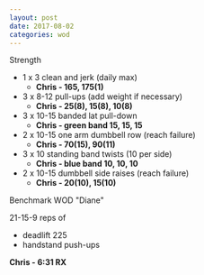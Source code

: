 ```yaml
---
layout: post
date: 2017-08-02
categories: wod
---
```


Strength
- 1 x 3 clean and jerk (daily max)
  - **Chris - <span>165, 175(1)</span>**
- 3 x 8-12 pull-ups (add weight if necessary)
  - **Chris - <span>25(8), 15(8), 10(8)</span>**
- 3 x 10-15 banded lat pull-down
  - **Chris - <span>green band 15, 15, 15</span>**
- 2 x 10-15 one arm dumbbell row (reach failure)
  - **Chris - <span>70(15), 90(11)</span>**
- 3 x 10 standing band twists (10 per side)
  - **Chris - <span>blue band 10, 10, 10</span>**
- 2 x 10-15 dumbbell side raises (reach failure)
  - **Chris - <span>20(10), 15(10)</span>**

Benchmark WOD "Diane"

21-15-9 reps of
- deadlift 225
- handstand push-ups

**Chris - <span>6:31 RX</span>**
